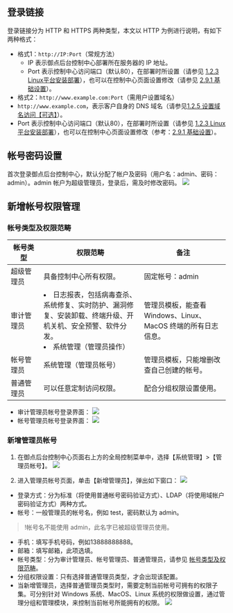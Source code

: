 
## 登录链接

登录链接分为 HTTP 和 HTTPS 两种类型，本文以 HTTP 为例进行说明，有如下两种格式：

  - 格式1：`http://IP:Port`（常规方法）
	- IP 表示御点后台控制中心部署所在服务器的 IP 地址。
	- Port 表示控制中心访问端口（默认80），在部署时所设置（请参见 [1.2.3 Linux平台安装部署](#1.2.3-Linux平台安装部署)），也可以在控制中心页面设置修改（请参见 [2.9.1 基础设置](#2.9.1-基础设置)）。
  - 格式2：`http://www.example.com:Port`（需用户设置域名）
- `http://www.example.com`，表示客户自身的 DNS 域名（请参见[1.2.5 设置域名访问【可选】](#1.2.5-设置域名访问[可选])）。
- Port 表示控制中心访问端口（默认80），在部署时所设置（请参见 [1.2.3 Linux平台安装部署](#1.2.3-Linux平台安装部署)），也可以在控制中心页面设置修改（参考：[2.9.1 基础设置](#2.9.1-基础设置)）。

## 帐号密码设置
首次登录御点后台控制中心，默认分配了帐户及密码（用户名：admin、密码：admin）。admin 帐户为超级管理员，登录后，需及时修改密码。
![](https://main.qcloudimg.com/raw/d23dd137056f4a3887de8b147d48fc1e.png)

## 新增帐号权限管理
<span id = "zhlx"></span>
###  帐号类型及权限范畴
<table>
<thead>
<tr class="header">
<th width="15%"><strong>帐号类型</strong></th>
<th><strong>权限范畴</strong></th>
<th><strong>备注</strong></th>
</tr>
</thead>
<tbody>
<tr class="odd">
<td>超级管理员</td>
<td>具备控制中心所有权限。</td>
<td>固定帐号：admin</td>
</tr>
<tr class="even">
<td>审计管理员</td>
<td><li>日志报表，包括病毒查杀、系统修复、实时防护、漏洞修复、安装卸载、终端升级、开机关机、安全预警、软件分发。</li>
<li>系统管理（管理员操作）</li></td>
<td>管理员模板，能查看 Windows、Linux、MacOS 终端的所有日志信息。</td>
</tr>
<tr class="odd">
<td>帐号管理员</td>
<td>系统管理（管理员帐号）</td>
<td>管理员模板，只能增删改查自己创建的帐号。</td>
</tr>
<tr class="even">
<td>普通管理员</td>
<td>可以任意定制访问权限。</td>
<td>配合分组权限设置使用。</td>
</tr>
</tbody>
</table>

- 审计管理员帐号登录界面：
![](https://main.qcloudimg.com/raw/f542bf924328e75330e547f081308b77.png)
- 帐号管理员帐号登录界面：
![](https://main.qcloudimg.com/raw/54b98ca37daf4a70b3af08a3a36c9ab8.png)

### 新增管理员帐号
1. 在御点后台控制中心页面右上方的全局控制菜单中，选择【系统管理】>【管理员帐号】。
![](https://main.qcloudimg.com/raw/784020666e48c4d5a7d9875fc1d29f96.png)

2. 进入管理员帐号页面，单击【新增管理员】，弹出如下窗口：
![](https://main.qcloudimg.com/raw/1ae9c6967df3a2df3865ef33b24c2812.png)
  - 登录方式：分为标准（将使用普通帐号密码验证方式）、LDAP（将使用域帐户密码验证方式）两种方式。
  - 帐号：一般管理员的帐号名，例如 test，密码默认为 admin。
  >!帐号名不能使用 admin，此名字已被超级管理员使用。
  - 手机：填写手机号码，例如13888888888。
  - 邮箱：填写邮箱，此项选填。
  - 帐号类型：分为审计管理员、帐号管理员、普通管理员，请参见 [帐号类型及权限范畴](#zhlx)。
  - 分组权限设置：只有选择普通管理员类型，才会出现该配置。
  - 当新增管理员，选择普通管理员类型时，需要定制当前帐号可拥有的权限子集。可分别针对 Windows 系统、MacOS、Linux 系统的权限做设置，通过管理分组和管理模块，来控制当前帐号所能拥有的权限。
![](https://main.qcloudimg.com/raw/068c439ffe99175891a449f7cf892fd1.png)



